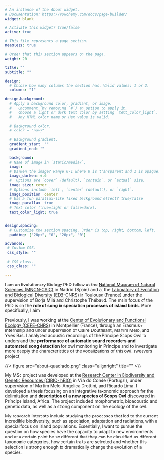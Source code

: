 ```yaml
---
# An instance of the About widget.
# Documentation: https://wowchemy.com/docs/page-builder/
widget: blank

# Activate this widget? true/false
active: true

# This file represents a page section.
headless: true

# Order that this section appears on the page.
weight: 20

title: ""
subtitle: ""

design:
  # Choose how many columns the section has. Valid values: 1 or 2.
  columns: "1"

design.background:
  # Apply a background color, gradient, or image.
  #   Uncomment (by removing `#`) an option to apply it.
  #   Choose a light or dark text color by setting `text_color_light`.
  #   Any HTML color name or Hex value is valid.

  # Background color.
  # color = "navy"
  
  # Background gradient.
  gradient_start: ""
  gradient_end: ""
  
  background:
  # Name of image in `static/media/`.
  image:
  # Darken the image? Range 0-1 where 0 is transparent and 1 is opaque.
  image_darken: 0.6
  #  Options are `cover` (default), `contain`, or `actual` size.
  image_size: cover
  # Options include `left`, `center` (default), or `right`.
  image_position: center
  # Use a fun parallax-like fixed background effect? true/false
  image_parallax: true
  # Text color (true=light or false=dark).
  text_color_light: true
  

design.spacing:
  # Customize the section spacing. Order is top, right, bottom, left.
  padding: ["20px", "0", "20px", "0"]

advanced:
 # Custom CSS. 
 css_style: ""
 
 # CSS class.
 css_class: ""

---
```


I am an Evolutionary Biology PhD fellow at the [National Museum of Natural Sciences (MNCN-CSIC)](https://www.mncn.csic.es/es) in Madrid (Spain) and at the [Laboratory of Evolution and Biological Diversity (EDB-CNRS)](https://edb.cnrs.fr/) in Toulouse (France) under the supervision of Borja Milá and Christophe Thébaud. The main focus of the PhD is on the **role of song in speciation processes of island birds**. More specifically, I aim 

Previously, I was working at the [Center of Evolutionary and Functional Ecology (CEFE-CNRS)](https://www.cefe.cnrs.fr/fr/) in Montpellier (France), through an Erasmus+ internship and under supervision of Claire Doutrelant, Martim Melo, and Yves Bas. I analyzed acoustic recordings of the Príncipe Scops Owl to understand the **performance of automatic sound recorders and automated song detection** for owl monitoring in Príncipe and to investigate more deeply the characteristics of the vocalizations of this owl. (weavers project)

{{< figure src="about-quadrado.png" class="alignright" title="" >}}

My MSc project was developed at the [Research Center in Biodiversity and Genetic Resources (CIBIO-InBIO)](https://cibio.up.pt/) in Vila do Conde (Portugal), under supervision of Martim Melo, Angelica Crottini, and Ricardo Lima. I developed a thesis focusing on an integrative taxonomic approach for the delimitation and **description of a new species of Scops Owl** discovered in Príncipe Island, Africa. The project included morphometric, bioacoustic and genetic data, as well as a strong component on the ecology of the owl.

My research interests include studying the processes that led to the current incredible biodiversity, such as speciation, adaptation and radiations, with a special focus on island populations. Essentially, I want to pursue the question on how species have the capacity to adapt to new environments and at a certain point be so different that they can be classified as different taxonomic categories, how certain traits are selected and whether this selection is strong enough to dramatically change the evolution of a species.



